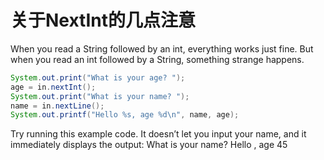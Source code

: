 # 关于NextInt的几点注意
When you read a String followed by an int, everything works just fine. But
when you read an int followed by a String, something strange happens.
```java
System.out.print("What is your age? ");
age = in.nextInt();
System.out.print("What is your name? ");
name = in.nextLine();
System.out.printf("Hello %s, age %d\n", name, age);
```
Try running this example code. It doesn’t let you input your name, and it
immediately displays the output:
What is your name? Hello , age 45